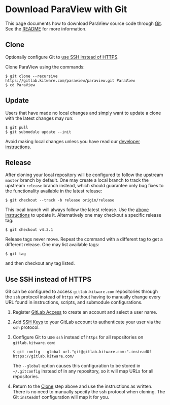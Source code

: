 Download ParaView with Git
==========================

This page documents how to download ParaView source code through [Git][].
See the [README](README.md) for more information.

[Git]: http://git-scm.com

Clone
-----

Optionally configure Git to [use SSH instead of HTTPS](#use-ssh-instead-of-https).

Clone ParaView using the commands:

    $ git clone --recursive https://gitlab.kitware.com/paraview/paraview.git ParaView
    $ cd ParaView

Update
------

Users that have made no local changes and simply want to update a
clone with the latest changes may run:

    $ git pull
    $ git submodule update --init

Avoid making local changes unless you have read our [developer instructions][].

[developer instructions]: develop.md

Release
-------

After cloning your local repository will be configured to follow the upstream
`master` branch by default.  One may create a local branch to track the
upstream `release` branch instead, which should guarantee only bug fixes to
the functionality available in the latest release:

    $ git checkout --track -b release origin/release

This local branch will always follow the latest release.
Use the [above instructions](#update) to update it.
Alternatively one may checkout a specific release tag:

    $ git checkout v4.3.1

Release tags never move.  Repeat the command with a different tag to get a
different release.  One may list available tags:

    $ git tag

and then checkout any tag listed.

Use SSH instead of HTTPS
------------------------

Git can be configured to access ``gitlab.kitware.com`` repositories through
the ``ssh`` protocol instead of ``https`` without having to manually change
every URL found in instructions, scripts, and submodule configurations.

1.  Register [GitLab Access][] to create an account and select a user name.

2.  Add [SSH Keys][] to your GitLab account to authenticate your user via
    the ``ssh`` protocol.

3.  Configure Git to use ``ssh`` instead of ``https`` for all repositories
    on ``gitlab.kitware.com``:

        $ git config --global url."git@gitlab.kitware.com:".insteadOf https://gitlab.kitware.com/
    The ``--global`` option causes this configuration to be stored in
    ``~/.gitconfig`` instead of in any repository, so it will map URLs
    for all repositories.

4.  Return to the [Clone](#clone) step above and use the instructions as
    written.  There is no need to manually specify the ssh protocol when
    cloning.  The Git ``insteadOf`` configuration will map it for you.

[GitLab Access]: https://gitlab.kitware.com/users/sign_in
[SSH Keys]: https://gitlab.kitware.com/profile/keys
